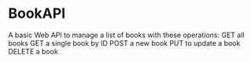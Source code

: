 # BookAPI
A basic Web API to manage a list of books with these operations:  GET all books  GET a single book by ID  POST a new book  PUT to update a book  DELETE a book

